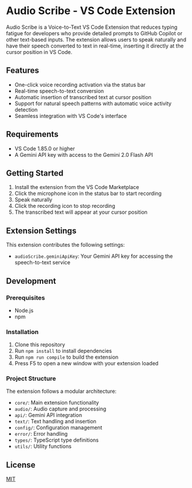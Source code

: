 # Audio Scribe - VS Code Extension

Audio Scribe is a Voice-to-Text VS Code Extension that reduces typing fatigue for developers who provide detailed prompts to GitHub Copilot or other text-based inputs. The extension allows users to speak naturally and have their speech converted to text in real-time, inserting it directly at the cursor position in VS Code.

## Features

- One-click voice recording activation via the status bar
- Real-time speech-to-text conversion
- Automatic insertion of transcribed text at cursor position
- Support for natural speech patterns with automatic voice activity detection
- Seamless integration with VS Code's interface

## Requirements

- VS Code 1.85.0 or higher
- A Gemini API key with access to the Gemini 2.0 Flash API

## Getting Started

1. Install the extension from the VS Code Marketplace
2. Click the microphone icon in the status bar to start recording
3. Speak naturally
4. Click the recording icon to stop recording
5. The transcribed text will appear at your cursor position

## Extension Settings

This extension contributes the following settings:

* `audioScribe.geminiApiKey`: Your Gemini API key for accessing the speech-to-text service

## Development

### Prerequisites

- Node.js
- npm

### Installation

1. Clone this repository
2. Run `npm install` to install dependencies
3. Run `npm run compile` to build the extension
4. Press F5 to open a new window with your extension loaded

### Project Structure

The extension follows a modular architecture:

- `core/`: Main extension functionality
- `audio/`: Audio capture and processing
- `api/`: Gemini API integration
- `text/`: Text handling and insertion
- `config/`: Configuration management
- `error/`: Error handling
- `types/`: TypeScript type definitions
- `utils/`: Utility functions

## License

[MIT](LICENSE)